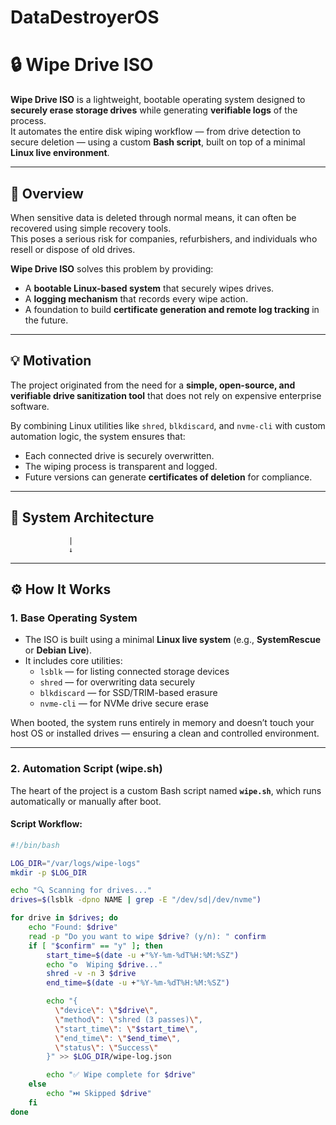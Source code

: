 # DataDestroyerOS
# 🔒 Wipe Drive ISO

**Wipe Drive ISO** is a lightweight, bootable operating system designed to **securely erase storage drives** while generating **verifiable logs** of the process.  
It automates the entire disk wiping workflow — from drive detection to secure deletion — using a custom **Bash script**, built on top of a minimal **Linux live environment**.

---

## 🧭 Overview

When sensitive data is deleted through normal means, it can often be recovered using simple recovery tools.  
This poses a serious risk for companies, refurbishers, and individuals who resell or dispose of old drives.

**Wipe Drive ISO** solves this problem by providing:
- A **bootable Linux-based system** that securely wipes drives.
- A **logging mechanism** that records every wipe action.
- A foundation to build **certificate generation and remote log tracking** in the future.

---

## 💡 Motivation

The project originated from the need for a **simple, open-source, and verifiable drive sanitization tool** that does not rely on expensive enterprise software.  

By combining Linux utilities like `shred`, `blkdiscard`, and `nvme-cli` with custom automation logic, the system ensures that:
- Each connected drive is securely overwritten.
- The wiping process is transparent and logged.
- Future versions can generate **certificates of deletion** for compliance.

---

## 🧠 System Architecture

                 |
                 ↓

---

## ⚙️ How It Works

### 1. **Base Operating System**

- The ISO is built using a minimal **Linux live system** (e.g., **SystemRescue** or **Debian Live**).  
- It includes core utilities:
  - `lsblk` — for listing connected storage devices
  - `shred` — for overwriting data securely
  - `blkdiscard` — for SSD/TRIM-based erasure
  - `nvme-cli` — for NVMe drive secure erase

When booted, the system runs entirely in memory and doesn’t touch your host OS or installed drives — ensuring a clean and controlled environment.

---

### 2. **Automation Script (wipe.sh)**

The heart of the project is a custom Bash script named **`wipe.sh`**, which runs automatically or manually after boot.

#### **Script Workflow:**

```bash
#!/bin/bash

LOG_DIR="/var/logs/wipe-logs"
mkdir -p $LOG_DIR

echo "🔍 Scanning for drives..."
drives=$(lsblk -dpno NAME | grep -E "/dev/sd|/dev/nvme")

for drive in $drives; do
    echo "Found: $drive"
    read -p "Do you want to wipe $drive? (y/n): " confirm
    if [ "$confirm" == "y" ]; then
        start_time=$(date -u +"%Y-%m-%dT%H:%M:%SZ")
        echo "⚙️  Wiping $drive..."
        shred -v -n 3 $drive
        end_time=$(date -u +"%Y-%m-%dT%H:%M:%SZ")

        echo "{
          \"device\": \"$drive\",
          \"method\": \"shred (3 passes)\",
          \"start_time\": \"$start_time\",
          \"end_time\": \"$end_time\",
          \"status\": \"Success\"
        }" >> $LOG_DIR/wipe-log.json

        echo "✅ Wipe complete for $drive"
    else
        echo "⏭️ Skipped $drive"
    fi
done

